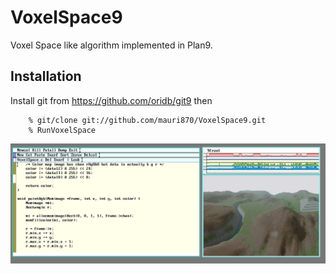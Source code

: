VoxelSpace9
======================

Voxel Space like algorithm implemented in Plan9.

Installation
-----

Install git from https://github.com/oridb/git9 then

        % git/clone git://github.com/mauri870/VoxelSpace9.git
        % RunVoxelSpace

![Plan9 VoxelSpace](demo.png?raw=true)

